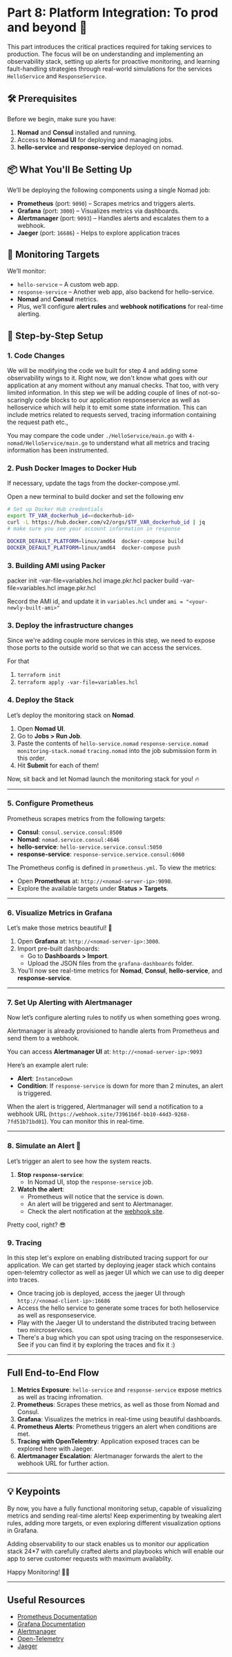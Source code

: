 
# Part 8: Platform Integration: To prod and beyond 🚀

This part introduces the critical practices required for taking services to production. The focus will be on understanding and implementing an observability stack, setting up alerts for proactive monitoring, and learning fault-handling strategies through real-world simulations for the services `HelloService` and `ResponseService`.

## 🛠 Prerequisites
Before we begin, make sure you have:
1. **Nomad** and **Consul** installed and running.
2. Access to **Nomad UI** for deploying and managing jobs.
3. **hello-service** and **response-service** deployed on nomad.

## 📦 What You'll Be Setting Up
We’ll be deploying the following components using a single Nomad job:
- **Prometheus** (port: `9090`) – Scrapes metrics and triggers alerts.
- **Grafana** (port: `3000`) – Visualizes metrics via dashboards.
- **Alertmanager** (port: `9093`) – Handles alerts and escalates them to a webhook.
- **Jaeger** (port: `16686`) - Helps to explore application traces

## 🎯 Monitoring Targets
We’ll monitor:
- `hello-service` – A custom web app.
- `response-service` – Another web app, also backend for hello-service.
- **Nomad** and **Consul** metrics.
- Plus, we’ll configure **alert rules** and **webhook notifications** for real-time alerting.

## 🚀 Step-by-Step Setup

### 1. Code Changes
   We will be modifying the code we built for step 4 and adding some observability wings to it.
   Right now, we don't know what goes with our application at any moment without any manual checks. That too, with very limited information.
   In this step we will be adding couple of lines of not-so-scaringly code blocks to our application responseservice as well as helloservice which will help it to emit some state information. This can include metrics related to requests served, tracing information containing the request path etc.,

   You may compare the code under `./HelloService/main.go` with `4-nomad/HelloService/main.go` to understand what all metrics and tracing information has been instrumented.

### 2. Push Docker Images to Docker Hub
   If necessary, update the tags from the docker-compose.yml.

   Open a new terminal to build docker and set the following env

   ```bash
   # Set up Docker Hub credentials  
   export TF_VAR_dockerhub_id=<dockerhub-id>
   curl -L https://hub.docker.com/v2/orgs/$TF_VAR_dockerhub_id | jq
   # make sure you see your account information in response

   DOCKER_DEFAULT_PLATFORM=linux/amd64  docker-compose build
   DOCKER_DEFAULT_PLATFORM=linux/amd64  docker-compose push
   ```

### 3. Building AMI using Packer

packer init -var-file=variables.hcl image.pkr.hcl
packer build -var-file=variables.hcl image.pkr.hcl

Record the AMI id, and update it in `variables.hcl` under `ami = "<your-newly-built-ami>"`

### 3. Deploy the infrastructure changes

Since we're adding couple more services in this step, we need to expose those ports to the outside world so that we can access the services. 

For that
1. `terraform init`
2. `terraform apply -var-file=variables.hcl`

### 4. Deploy the Stack
Let’s deploy the monitoring stack on **Nomad**.

1. Open **Nomad UI**.
2. Go to **Jobs > Run Job**.
3. Paste the contents of `hello-service.nomad` `response-service.nomad` `monitoring-stack.nomad` `tracing.nomad` into the job submission form in this order.
4. Hit **Submit** for each of them!

Now, sit back and let Nomad launch the monitoring stack for you! 🔥

---

### 5. Configure Prometheus

Prometheus scrapes metrics from the following targets:
- **Consul**: `consul.service.consul:8500`
- **Nomad**: `nomad.service.consul:4646`
- **hello-service**: `hello-service.service.consul:5050`
- **response-service**: `response-service.service.consul:6060`

The Prometheus config is defined in `prometheus.yml`. To view the metrics:
- Open **Prometheus** at: `http://<nomad-server-ip>:9090`.
- Explore the available targets under **Status > Targets**.

---

### 6. Visualize Metrics in Grafana

Let’s make those metrics beautiful! 🎨

1. Open **Grafana** at: `http://<nomad-server-ip>:3000`.
2. Import pre-built dashboards:
    - Go to **Dashboards > Import**.
    - Upload the JSON files from the `grafana-dashboards` folder.
3. You’ll now see real-time metrics for **Nomad**, **Consul**, **hello-service**, and **response-service**.

---

### 7. Set Up Alerting with Alertmanager

Now let’s configure alerting rules to notify us when something goes wrong.

Alertmanager is already provisioned to handle alerts from Prometheus and send them to a webhook.

You can access **Alertmanager UI** at: `http://<nomad-server-ip>:9093`

Here’s an example alert rule:
- **Alert**: `InstanceDown`
- **Condition**: If `response-service` is down for more than 2 minutes, an alert is triggered.

When the alert is triggered, Alertmanager will send a notification to a webhook URL (`https://webhook.site/73961b6f-bb10-44d3-9268-7fd51b71bd01`). You can monitor this in real-time.

---

### 8. Simulate an Alert 🚨

Let’s trigger an alert to see how the system reacts.

1. **Stop `response-service`**:
    - In Nomad UI, stop the `response-service` job.
2. **Watch the alert**:
    - Prometheus will notice that the service is down.
    - An alert will be triggered and sent to Alertmanager.
    - Check the alert notification at the [webhook site](https://webhook.site/#!/view/73961b6f-bb10-44d3-9268-7fd51b71bd01/4e268ed7-dfba-4db3-ae06-cc9a2617413b/1).

Pretty cool, right? 😎


### 9. Tracing

In this step let's explore on enabling distributed tracing support for our application.
We can get started by deploying jeager stack which contains open-telemtry collector as well as jaeger UI which we can use to dig deeper into traces.

* Once tracing job is deployed, access the jaeger UI through `http://<nomad-client-ip>:16686`
* Access the hello service to generate some traces for both helloservice as well as responseservice.
* Play with the Jaeger UI to understand the distributed tracing between two mircroservices.
* There's a bug which you can spot using tracing on the responseservice. See if you can find it by exploring the traces and fix it :)


---

## Full End-to-End Flow

1. **Metrics Exposure**: `hello-service` and `response-service` expose metrics as well as tracing infromation.
2. **Prometheus**: Scrapes these metrics, as well as those from Nomad and Consul.
3. **Grafana**: Visualizes the metrics in real-time using beautiful dashboards.
4. **Prometheus Alerts**: Prometheus triggers an alert when conditions are met.
5. **Tracing with OpenTelemtry**: Application exposed traces can be explored here with Jaeger.
5. **Alertmanager Escalation**: Alertmanager forwards the alert to the webhook URL for further action.

---

## 💡 Keypoints

By now, you have a fully functional monitoring setup, capable of visualizing metrics and sending real-time alerts! Keep experimenting by tweaking alert rules, adding more targets, or even exploring different visualization options in Grafana.

Adding observability to our stack enables us to monitor our application stack 24*7 with carefully crafted alerts and playbooks which will enable our app to serve customer requests with maximum availablity.

Happy Monitoring! 🎉🚀

---

## Useful Resources
- [Prometheus Documentation](https://prometheus.io/docs/introduction/overview/)
- [Grafana Documentation](https://grafana.com/docs/grafana/latest/)
- [Alertmanager](https://prometheus.io/docs/alerting/latest/alertmanager/)
- [Open-Telemetry](https://opentelemetry.io/docs/)
- [Jaeger](https://www.jaegertracing.io/docs/2.1/architecture/)
